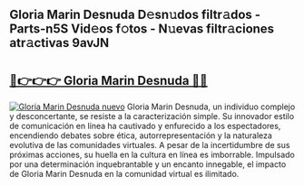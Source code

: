 ## Gloria Marin Desnuda D𝚎sn𝚞dos filtr𝚊dos - Parts-n5S Vid𝚎os f𝚘tos - N𝚞evas filtr𝚊ciones atr𝚊ctivas 9avJN

# <h2><a href="http://mbcgy44.tromn.icu/?c=Gloria+Marin+Desnuda">🔗👉👉👉 Gloria Marin Desnuda 🔗🔗</a></h2>

[![Gloria Marin Desnuda nuevo](https://i.imgur.com/pEAQMta.gif)](http://mbcgy44.tromn.icu/?c=Gloria+Marin+Desnuda)
Gloria Marin Desnuda, un individuo complejo y desconcertante, se resiste a la caracterización simple. Su innovador estilo de comunicación en línea ha cautivado y enfurecido a los espectadores, encendiendo debates sobre ética, autorrepresentación y la naturaleza evolutiva de las comunidades virtuales. A pesar de la incertidumbre de sus próximas acciones, su huella en la cultura en línea es imborrable. Impulsado por una determinación inquebrantable y un encanto innegable, el impacto de Gloria Marin Desnuda en la comunidad virtual es ilimitado.

